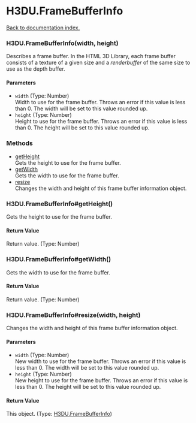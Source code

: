 # H3DU.FrameBufferInfo

[Back to documentation index.](index.md)

 <a name='H3DU.FrameBufferInfo'></a>
### H3DU.FrameBufferInfo(width, height)

Describes a frame buffer. In the HTML 3D Library,
each frame buffer consists of a texture of a given size and a <i>renderbuffer</i> of the same
size to use as the depth buffer.

#### Parameters

* `width` (Type: Number)<br>
    Width to use for the frame buffer. Throws an error if this value is less than 0. The width will be set to this value rounded up.
* `height` (Type: Number)<br>
    Height to use for the frame buffer. Throws an error if this value is less than 0. The height will be set to this value rounded up.

### Methods

* [getHeight](#H3DU.FrameBufferInfo_getHeight)<br>Gets the height to use for the frame buffer.
* [getWidth](#H3DU.FrameBufferInfo_getWidth)<br>Gets the width to use for the frame buffer.
* [resize](#H3DU.FrameBufferInfo_resize)<br>Changes the width and height of this frame buffer information object.

 <a name='H3DU.FrameBufferInfo_getHeight'></a>
### H3DU.FrameBufferInfo#getHeight()

Gets the height to use for the frame buffer.

#### Return Value

Return value. (Type: Number)

 <a name='H3DU.FrameBufferInfo_getWidth'></a>
### H3DU.FrameBufferInfo#getWidth()

Gets the width to use for the frame buffer.

#### Return Value

Return value. (Type: Number)

 <a name='H3DU.FrameBufferInfo_resize'></a>
### H3DU.FrameBufferInfo#resize(width, height)

Changes the width and height of this frame buffer information object.

#### Parameters

* `width` (Type: Number)<br>
    New width to use for the frame buffer. Throws an error if this value is less than 0. The width will be set to this value rounded up.
* `height` (Type: Number)<br>
    New height to use for the frame buffer. Throws an error if this value is less than 0. The height will be set to this value rounded up.

#### Return Value

This object. (Type: <a href="H3DU.FrameBufferInfo.md">H3DU.FrameBufferInfo</a>)
